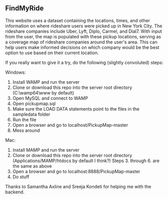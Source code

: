 <h2> FindMyRide </h2>

This website uses a dataset containing the locations, times, and other information on where rideshare users were picked up in New York City. The rideshare companies include Uber, Lyft, Diplo, Carmel, and Dial7. With input from the user, the map is populated with these pickup locations, serving as a coverage map of rideshare companies around the user's area. This can help users make informed decisions on which company would be the best option to use based on their current location.

If you really want to give it a try, do the following (slightly convoluted) steps:

Windows:
1. Install WAMP and run the server
2. Clone or download this repo into the server root directory (C:\wamp64\www by default)
3. Open MySQL and connect to WAMP
4. Open pickupmap.sql
5. Make sure the LOAD DATA statements point to the files in the sampledata folder
6. Run the file
7. Open a browser and go to localhost/PickupMap-master
8. Mess around

Mac:
1. Install MAMP and run the server
2. Clone or download this repo into the server root directory (Applications/MAMP/htdocs by default I think?)
Steps 3. through 6. are the same as above
7. Open a browser and go to localhost:8888/PickupMap-master
8. Do stuff

Thanks to Samantha Axline and Sreeja Kondeti for helping me with the backend.
